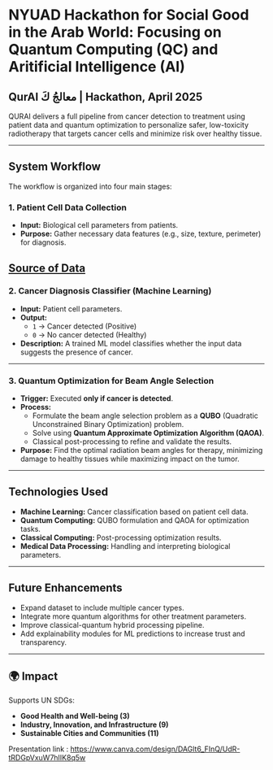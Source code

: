 # NYUAD Hackathon for Social Good in the Arab World: Focusing on Quantum Computing (QC) and Aritificial Intelligence (AI)
## QurAI معالجُ كَ | Hackathon, April 2025

QURAI delivers a full pipeline from cancer detection to treatment using patient data and quantum optimization to personalize safer, low-toxicity radiotherapy that targets cancer cells and minimize risk over healthy tissue. 

---

## System Workflow

The workflow is organized into four main stages:

### 1. Patient Cell Data Collection
- **Input:** Biological cell parameters from patients.
- **Purpose:** Gather necessary data features (e.g., size, texture, perimeter) for diagnosis.
  
[Source of Data](https://www.kaggle.com/datasets/uciml/breast-cancer-wisconsin-data
)
---

### 2. Cancer Diagnosis Classifier (Machine Learning)
- **Input:** Patient cell parameters.
- **Output:** 
  - `1` → Cancer detected (Positive)
  - `0` → No cancer detected (Healthy)
- **Description:** A trained ML model classifies whether the input data suggests the presence of cancer.

---

### 3. Quantum Optimization for Beam Angle Selection
- **Trigger:** Executed **only if cancer is detected**.
- **Process:**
  - Formulate the beam angle selection problem as a **QUBO** (Quadratic Unconstrained Binary Optimization) problem.
  - Solve using **Quantum Approximate Optimization Algorithm (QAOA)**.
  - Classical post-processing to refine and validate the results.
- **Purpose:** Find the optimal radiation beam angles for therapy, minimizing damage to healthy tissues while maximizing impact on the tumor.

---

## Technologies Used

- **Machine Learning:** Cancer classification based on patient cell data.
- **Quantum Computing:** QUBO formulation and QAOA for optimization tasks.
- **Classical Computing:** Post-processing optimization results.
- **Medical Data Processing:** Handling and interpreting biological parameters.

---

## Future Enhancements
- Expand dataset to include multiple cancer types.
- Integrate more quantum algorithms for other treatment parameters.
- Improve classical-quantum hybrid processing pipeline.
- Add explainability modules for ML predictions to increase trust and transparency.

---

## 🌍 Impact
Supports UN SDGs:  
- **Good Health and Well-being (3)**  
- **Industry, Innovation, and Infrastructure (9)**  
- **Sustainable Cities and Communities (11)**


Presentation link : https://www.canva.com/design/DAGlt6_FInQ/UdR-tRDGpVxuW7hIIK8q5w
